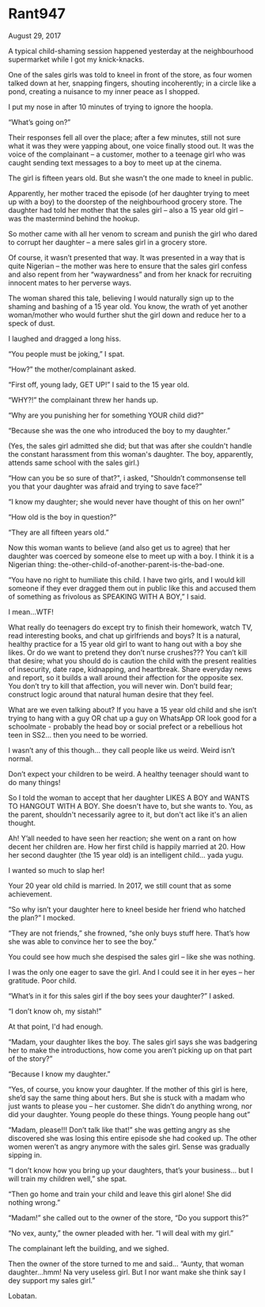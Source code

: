 # Rant947


August 29, 2017

A typical child-shaming session happened yesterday at the neighbourhood supermarket while I got my knick-knacks.

One of the sales girls was told to kneel in front of the store, as four women talked down at her, snapping fingers, shouting incoherently; in a circle like a pond, creating a nuisance to my inner peace as I shopped.

I put my nose in after 10 minutes of trying to ignore the hoopla.

“What’s going on?”

Their responses fell all over the place; after a few minutes, still not sure what it was they were yapping about, one voice finally stood out. It was the voice of the complainant – a customer, mother to a teenage girl who was caught sending text messages to a boy to meet up at the cinema.

The girl is fifteen years old. But she wasn’t the one made to kneel in public. 

Apparently, her mother traced the episode (of her daughter trying to meet up with a boy) to the doorstep of the neighbourhood grocery store. The daughter had told her mother that the sales girl – also a 15 year old girl – was the mastermind behind the hookup.

So mother came with all her venom to scream and punish the girl who dared to corrupt her daughter – a mere sales girl in a grocery store.

Of course, it wasn’t presented that way. It was presented in a way that is quite Nigerian – the mother was here to ensure that the sales girl confess and also repent from her “waywardness” and from her knack for recruiting innocent mates to her perverse ways. 

The woman shared this tale, believing I would naturally sign up to the shaming and bashing of a 15 year old. You know, the wrath of yet another woman/mother who would further shut the girl down and reduce her to a speck of dust.

I laughed and dragged a long hiss.

“You people must be joking,” I spat. 

“How?” the mother/complainant asked.

“First off, young lady, GET UP!” I said to the 15 year old.

“WHY?!” the complainant threw her hands up.

“Why are you punishing her for something YOUR child did?”

“Because she was the one who introduced the boy to my daughter.”

(Yes, the sales girl admitted she did; but that was after she couldn't handle the constant harassment from this woman's daughter. The boy, apparently, attends same school with the sales girl.)
 
“How can you be so sure of that?", i asked, "Shouldn’t commonsense tell you that your daughter was afraid and trying to save face?”

“I know my daughter; she would never have thought of this on her own!”

“How old is the boy in question?”

“They are all fifteen years old.”

Now this woman wants to believe (and also get us to agree) that her daughter was coerced by someone else to meet up with a boy. I think it is a Nigerian thing: the-other-child-of-another-parent-is-the-bad-one.

“You have no right to humiliate this child. I have two girls, and I would kill someone if they ever dragged them out in public like this and accused them of something as frivolous as SPEAKING WITH A BOY,” I said.

I mean…WTF!

What really do teenagers do except try to finish their homework, watch TV, read interesting books, and chat up girlfriends and boys? It is a natural, healthy practice for a 15 year old girl to want to hang out with a boy she likes. Or do we want to pretend they don’t nurse crushes??? You can’t kill that desire; what you should do is caution the child with the present realities of insecurity, date rape, kidnapping, and heartbreak. Share everyday news and report, so it builds a wall around their affection for the opposite sex. You don’t try to kill that affection, you will never win. Don’t build fear; construct logic around that natural human desire that they feel. 

What are we even talking about? If you have a 15 year old child and she isn’t trying to hang with a guy OR chat up a guy on WhatsApp OR look good for a schoolmate - probably the head boy or social prefect or a rebellious hot teen in SS2… then you need to be worried.

I wasn’t any of this though… they call people like us weird. Weird isn’t normal. 

Don’t expect your children to be weird. A healthy teenager should want to do many things!

So I told the woman to accept that her daughter LIKES A BOY and WANTS TO HANGOUT WITH A BOY. She doesn't have to, but she wants to. You, as the parent, shouldn't necessarily agree to it, but don't act like it's an alien thought.

Ah! Y’all needed to have seen her reaction; she went on a rant on how decent her children are. How her first child is happily married at 20. How her second daughter (the 15 year old) is an intelligent child… yada yugu.

I wanted so much to slap her! 

Your 20 year old child is married. In 2017, we still count that as some achievement. 

“So why isn’t your daughter here to kneel beside her friend who hatched the plan?” I mocked.

“They are not friends,” she frowned, “she only buys stuff here. That’s how she was able to convince her to see the boy.”

You could see how much she despised the sales girl – like she was nothing. 

I was the only one eager to save the girl. And I could see it in her eyes – her gratitude. Poor child.

“What’s in it for this sales girl if the boy sees your daughter?” I asked.

“I don’t know oh, my sistah!”
 
At that point, I'd had enough.

“Madam, your daughter likes the boy. The sales girl says she was badgering her to make the introductions, how come you aren’t picking up on that part of the story?”

“Because I know my daughter.”

“Yes, of course, you know your daughter. If the mother of this girl is here, she’d say the same thing about hers. But she is stuck with a madam who just wants to please you – her customer. She didn’t do anything wrong, nor did your daughter. Young people do these things. Young people hang out”

“Madam, please!!! Don’t talk like that!” she was getting angry as she discovered she was losing this entire episode she had cooked up. The other women weren’t as angry anymore with the sales girl. Sense was gradually sipping in.

“I don’t know how you bring up your daughters, that’s your business… but I will train my children well,” she spat.

“Then go home and train your child and leave this girl alone! She did nothing wrong.”

“Madam!” she called out to the owner of the store, “Do you support this?”

“No vex, aunty,” the owner pleaded with her. “I will deal with my girl.”

The complainant left the building, and we sighed.

Then the owner of the store turned to me and said…
“Aunty, that woman daughter…hmm! Na very useless girl. But I nor want make she think say I dey support my sales girl.”

Lobatan.
